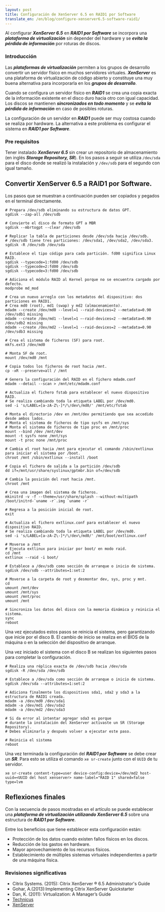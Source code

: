 ```yaml
---
layout: post
title: Configuración de XenServer 6.5 en RAID1 por Software
translate_en: /en/blog/configure-xenserver6.5-software-raid1/
---
```


Al configurar **_XenServer 6.5_** en **_RAID1 por Software_** se incorpora una **_plataforma de virtualización_** sin depender del hardware y se **_evita la pérdida de información_** por roturas de discos.

### Introducción

Las **_plataformas de virtualización_** permiten a los grupos de desarrollo convertir un servidor físico en muchos servidores virtuales. **_XenServer_** es una plataforma de virtualización de código abierto y constituye una muy buena alternativa para incorporarla en los **_grupos de desarrollo_**.

Cuando se configura un servidor físico en **_RAID1_** se crea una copia exacta de la información existente en el disco duro hacia otro con igual capacidad. Los discos se mantienen **_sincronizados en todo momento_** y se **_evita la pérdida de información_** en caso de posibles roturas.

La configuración de un servidor en **_RAID1_** puede ser muy costosa cuando se realiza por hardware. La alternativa a este problema es configurar el sistema en **_RAID1 por Software_**.

### Pre requisitos
Tener instalado **_XenServer 6.5_** sin crear un repositorio de almacenamiento (en inglés **_Storage Repository, SR_**). En los pasos a seguir se utiliza `/dev/sda` para el disco donde se realizó la instalación y `/dev/sdb` para el segundo con igual tamaño.

## Convertir XenServer 6.5 a RAID1 por Software.

Los pasos que se muestran a continuación pueden ser copiados y pegados en el terminal directamente.

```
# Prepara /dev/sdb eliminando su estructura de datos GPT.
sgdisk --zap-all /dev/sdb

# Convierte el disco de formato GPT a MBR
sgdisk --mbrtogpt --clear /dev/sdb

# Replicar la tabla de particiones desde /dev/sda hacia /dev/sdb. 
# /dev/sdb tiene tres particiones: /dev/sda1, /dev/sda2, /dev/sda3.
sgdisk -R /dev/sdb /dev/sda

# Establece el tipo código para cada partición. fd00 significa Linux RAID.
sgdisk --typecode=1:fd00 /dev/sdb
sgdisk --typecode=2:fd00 /dev/sdb
sgdisk --typecode=3:fd00 /dev/sdb

# Adiciona el módulo RAID al Kernel porque no se encuentra cargado por defecto.
modprobe md_mod

# Crea un nuevo arreglo con los metadatos del dispositivo: dos particiones en RAID1.
# Crea md0 (root), md1 (swap) y md2 (almacenamiento).
mdadm --create /dev/md0 --level=1 --raid-devices=2 --metadata=0.90 /dev/sdb1 missing
mdadm --create /dev/md1 --level=1 –-raid-devices=2 --metadata=0.90 /dev/sdb2 missing
mdadm --create /dev/md2 --level=1 --raid-devices=2 --metadata=0.90 /dev/sdb3 missing

# Crea el sistema de ficheros (SF) para root.
mkfs.ext3 /dev/md0

# Monta SF de root.
mount /dev/md0 /mnt

# Copia todos los ficheros de root hacia /mnt.
cp -xR --preserve=all / /mnt

# Genera la configuración del RAID en el fichero mdadm.conf
mdadm --detail --scan > /mnt/etc/mdadm.conf

# Actualiza el fichero fstab para establecer el nuevo dispositivo RAID.
# Se realiza cambiando toda la etiqueta LABEL por /dev/md0.
sed -i 's/LABEL=[a-zA-Z\-]*/\/dev\/md0/' /mnt/etc/fstab

# Monta el directorio /dev en /mnt/dev permitiendo que sea accedido desde ambos lados.
# Monta el sistema de ficheros de tipo sysfs en /mnt/sys
# Monta el sistema de ficheros de tipo proc en /mnt/proc
mount --bind /dev /mnt/dev
mount -t sysfs none /mnt/sys
mount -t proc none /mnt/proc

# Cambia el root hacia /mnt para ejecutar el comando /sbin/extlinux para iniciar el sistema por /boot.
chroot /mnt /sbin/extlinux --install /boot

# Copia el fichero de salida a la partición /dev/sdb
dd if=/mnt/usr/share/syslinux/gptmbr.bin of=/dev/sdb

# Cambia la posición del root hacia /mnt.
chroot /mnt

# Crea una imagen del sistema de ficheros.
mkinitrd -v -f --theme=/usr/share/splash --without-multipath /boot/initrd-`uname -r`.img `uname -r`

# Regresa a la posición inicial de root.
exit

# Actualiza el fichero extlinux.conf para establecer el nuevo dispositivo RAID.
# Se realiza cambiando toda la etiqueta LABEL por /dev/md0.
sed -i 's/LABEL=[a-zA-Z\-]*/\/dev\/md0/' /mnt/boot/extlinux.conf

# Moverse a /mnt
# Ejecuta extlinux para iniciar por boot/ en modo raid.
cd /mnt
extlinux --raid -i boot/

# Establece a /dev/sdb como sección de arranque o inicio de sistema.
sgdisk /dev/sdb --attributes=1:set:2

# Moverse a la carpeta de root y desmontar dev, sys, proc y mnt.
cd
umount /mnt/dev
umount /mnt/sys
umount /mnt/proc
umount /mnt

# Sincroniza los datos del disco con la memoria dinámica y reinicia el sistema.
sync
reboot
```

Una vez ejecutados estos pasos se reinicia el sistema, pero garantizando que inicie por el disco B. El cambio de inicio se realiza en el BIOS de la máquina o en la selección del dispositivo de arranque.

Una vez iniciado el sistema con el disco B se realizan los siguientes pasos para completar la configuración.

```
# Realiza una réplica exacta de /dev/sdb hacia /dev/sda
sgdisk -R /dev/sda /dev/sdb

# Establece a /dev/sda como sección de arranque o inicio de sistema.
sgdisk /dev/sda --attributes=1:set:2

# Adiciona finalmente los dispositivos sda1, sda2 y sda3 a la estructura de RAID1 creada.
mdadm -a /dev/md0 /dev/sda1
mdadm -a /dev/md1 /dev/sda2
mdadm -a /dev/md2 /dev/sda3

# Si da error al intentar agregar sda3 es porque
# durante la instalación del XenServer activaste un SR (Storage Repository).
# Debes eliminarlo y después volver a ejecutar este paso.

# Reinicia el sistema
reboot
```

Una vez terminada la configuración del **_RAID1 por Software_** se debe crear un **_SR_**. Para esto se utiliza el comando `xe sr-create` junto con el `UUID` de tu servidor.

```
xe sr-create content-type=user device-config:device=/dev/md2 host-uuid=<UUID del host xenserver> name-label="RAID 1" shared=false type=lvm
```

## Reflexiones finales

Con la secuencia de pasos mostradas en el artículo se puede establecer una **_plataforma de virtualización utilizando XenServer 6.5_** sobre una estructura de **_RAID1 por Software_**.

Entre los beneficios que tiene establecer esta configuración están: 

- Protección de los datos cuando existen fallos físicos en los discos.
- Reducción de los gastos en hardware.
- Mayor aprovechamiento de los recursos físicos.
- Establecimiento de múltiples sistemas virtuales independientes a partir de una máquina física.

### Revisiones significativas
- Citrix Systems. (2015): Citrix XenServer ® 6.5 Administrator's Guide
- Gohar, A.(2013):Implementing Citrix XenServer Quickstarter
- Dan, K. (2011): Virtualization: A Manager’s Guide
- <a href="https://techblog.jeppson.org/2015/02/convert-xenserver-6-5-to-software-raid-1/" target="_blank">Technicus</a>
- <a href="http://xenserver.org/" target="_blank">XenServer</a>

